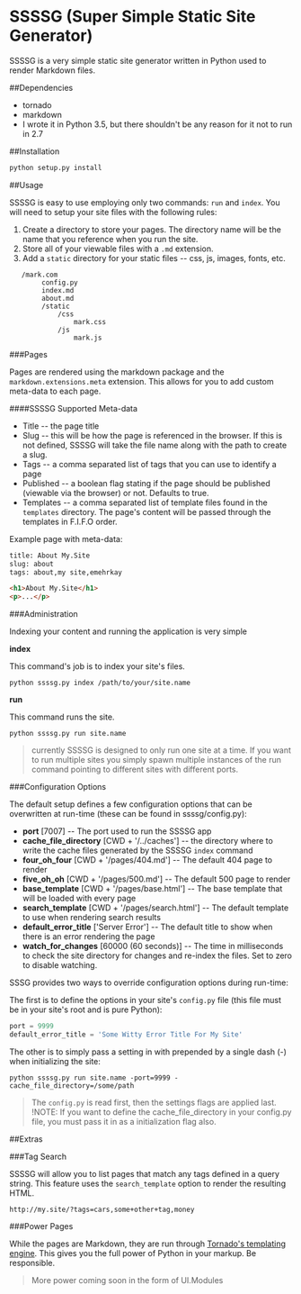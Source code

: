 # SSSSG (Super Simple Static Site Generator)

SSSSG is a very simple static site generator written in Python used to render Markdown files.

##Dependencies

* tornado
* markdown
* I wrote it in Python 3.5, but there shouldn't be any reason for it not to run in 2.7

##Installation

```python
python setup.py install
```

##Usage

SSSSG is easy to use employing only two commands: `run` and `index`. You will need to setup your site files with the following rules:

1. Create a directory to store your pages. The directory name will be the name that you reference when you run the site.
2. Store all of your viewable files with a `.md` extension.
3. Add a `static` directory for your static files -- css, js, images, fonts, etc.

```
   /mark.com
        config.py
        index.md
        about.md
        /static
            /css
                mark.css
            /js
                mark.js
```

###Pages

Pages are rendered using the markdown package and the `markdown.extensions.meta` extension. This allows for you to add custom meta-data to each page.

####SSSSG Supported Meta-data

* Title -- the page title
* Slug -- this will be how the page is referenced in the browser. If this is not defined, SSSSG will take the file name along with the path to create a slug.
* Tags -- a comma separated list of tags that you can use to identify a page
* Published -- a boolean flag stating if the page should be published (viewable via the browser) or not. Defaults to true.
* Templates -- a comma separated list of template files found in the `templates` directory. The page's content will be passed through the templates in F.I.F.O order.

Example page with meta-data:

```html
title: About My.Site
slug: about
tags: about,my site,emehrkay

<h1>About My.Site</h1>
<p>...</p>
```

###Administration

Indexing your content and running the application is very simple

__index__

This command's job is to index your site's files.

```
python ssssg.py index /path/to/your/site.name
```

__run__

This command runs the site.

```
python ssssg.py run site.name
```

> currently SSSSG is designed to only run one site at a time. If you want to run multiple sites you simply spawn multiple instances of the run command pointing to different sites with different ports.


###Configuration Options

The default setup defines a few configuration options that can be overwritten at run-time (these can be found in ssssg/config.py):

* __port__ [7007] -- The port used to run the SSSSG app
* __cache\_file_directory__ [CWD + '/../caches'] -- the directory where to write the cache files generated by the SSSSG `index` command
* __four\_oh_four__ [CWD + '/pages/404.md'] -- The default 404 page to render
* __five\_oh_oh__ [CWD + '/pages/500.md'] -- The default 500 page to render
* __base\_template__ [CWD + '/pages/base.html'] -- The base template that will be loaded with every page
* __search\_template__ [CWD + '/pages/search.html'] -- The default template to use when rendering search results
* __default\_error_title__ ['Server Error'] -- The default title to show when there is an error rendering the page
* __watch\_for_changes__ [60000 (60 seconds)] -- The time in milliseconds to check the site directory for changes and re-index the files. Set to zero to disable watching.

SSSG provides two ways to override configuration options during run-time:

The first is to define the options in your site's `config.py` file (this file must be in your site's root and is pure Python):

```python
port = 9999
default_error_title = 'Some Witty Error Title For My Site'
```

The other is to simply pass a setting in with prepended by a single dash (-) when initializing the site:

```
python ssssg.py run site.name -port=9999 -cache_file_directory=/some/path
```

> The `config.py` is read first, then the settings flags are applied last.
> !NOTE: If you want to define the cache_file_directory in your config.py file, you must pass it in as a initialization flag also. 


##Extras

###Tag Search

SSSSG will allow you to list pages that match any tags defined in a query string. This feature uses the `search_template` option to render the resulting HTML.

```
http://my.site/?tags=cars,some+other+tag,money
```

###Power Pages

While the pages are Markdown, they are run through [Tornado's templating engine](http://www.tornadoweb.org/en/stable/guide/templates.html). This gives you the full power of Python in your markup. Be responsible.

> More power coming soon in the form of UI.Modules
